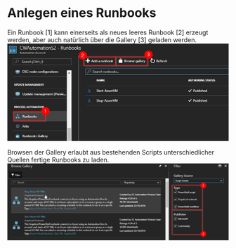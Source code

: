 # Anlegen eines Runbooks

Ein Runbook [1] kann einerseits als neues leeres Runbook [2] erzeugt werden, aber auch natürlich über die Gallery [3] geladen werden.
![Create Runbook]

Browsen der Gallery erlaubt aus bestehenden Scripts unterschiedlicher Quellen fertige Runbooks zu laden.
![Browse Gallery]

[Create Runbook]: ../Pictures/Demo-Create-a-Runbook.png "Create a Runbook"
[Browse Gallery]: ../Pictures/Demo-Create-a-Runbook_1.png "Browse the Gallery"